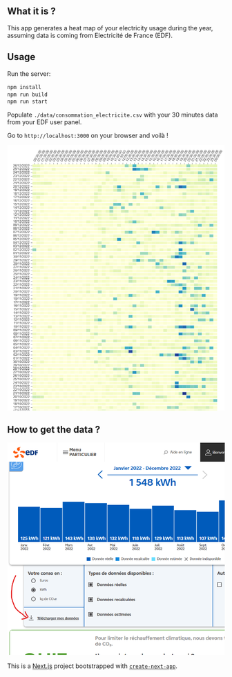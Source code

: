 ## What it is ?

This app generates a heat map of your electricity usage during the year, assuming data is coming from Electricité de France (EDF).

## Usage

Run the server:

```bash
npm install
npm run build
npm run start
```

Populate `./data/consommation_electricite.csv` with your 30 minutes data from your EDF user panel.

Go to `http://localhost:3000` on your browser and voilà !

![Heatmap of electricity consumption example](./readme/screenshot1.png)

## How to get the data ?

![How to retrieve data on the EDF website (user panel)](./readme/screenshot2.png)



This is a [Next.js](https://nextjs.org/) project bootstrapped with [`create-next-app`](https://github.com/vercel/next.js/tree/canary/packages/create-next-app).